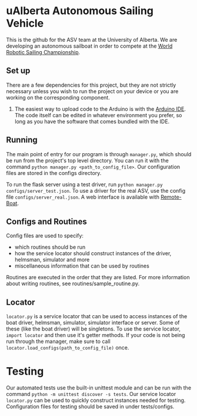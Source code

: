# uAlberta Autonomous Sailing Vehicle
This is the github for the ASV team at the University of Alberta. We are developing an autonomous sailboat in order to compete at the [World Robotic Sailing Championship](https://github.com/WRSC).

## Set up
There are a few dependencies for this project, but they are not strictly necessary unless you wish to run the project on your device or you are working on the corresponding component.

1. The easiest way to upload code to the Arduino is with the [Arduino IDE](https://www.arduino.cc/en/Guide/HomePage). The code itself can be edited in whatever environment you prefer, so long as you have the software that comes bundled with the IDE.


## Running
The main point of entry for our program is through `manager.py`, which should be run from the project's top level directory. You can run it with the command `python manager.py <path_to_config_file>`. Our configuration files are stored in the configs directory. 

To run the flask server using a test driver, run `python manager.py configs/server_test.json`. To use a driver for the real ASV, use the config file `configs/server_real.json`. A web interface is available with [Remote-Boat](https://github.com/Yash-Bhandari/Remote-Boat). 

## Configs and Routines
Config files are used to specify:
* which routines should be run
* how the service locator should construct instances of the driver, helmsman, simulator and more
* miscellaneous information that can be used by routines

Routines are executed in the order that they are listed. For more information about writing routines, see routines/sample_routine.py.

## Locator
`locator.py` is a service locator that can be used to access instances of the boat driver, helmsman, simulator, simulator interface or server. Some of these (like the boat driver) will be singletons. To use the service locator, `import locator` and then use it's getter methods. If your code is not being run through the manager, make sure to call `locator.load_configs(path_to_config_file)` once.

# Testing
Our automated tests use the built-in unittest module and can be run with the command `python -m unittest discover -s tests`. Our service locator `locator.py` can be used to quickly construct instances needed for testing. Configuration files for testing should be saved in under tests/configs.
